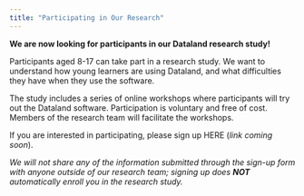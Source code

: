 ```yaml
---
title: "Participating in Our Research"
---
```


**We are now looking for participants in our Dataland research study!**

Participants aged 8-17 can take part in a research study. We want to understand how young learners are using Dataland, and what difficulties they have when they use the software.

The study includes a series of online workshops where participants will try out the Dataland software. Participation is voluntary and free of cost. Members of the research team will facilitate the workshops. 

If you are interested in participating, please sign up HERE (_link coming soon_).

_We will not share any of the information submitted through the sign-up form with anyone outside of our research team; signing up does **NOT** automatically enroll you in the research study._
